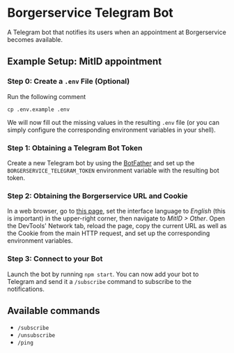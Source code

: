 # Borgerservice Telegram Bot

A Telegram bot that notifies its users when an appointment at Borgerservice becomes available.

## Example Setup: MitID appointment

### Step 0: Create a `.env` File (Optional)

Run the following comment

```
cp .env.example .env
```

We will now fill out the missing values in the resulting `.env` file (or you can simply configure the corresponding environment variables in your shell).

### Step 1: Obtaining a Telegram Bot Token

Create a new Telegram bot by using the [BotFather](https://core.telegram.org/bots#6-botfather) and set up the `BORGERSERVICE_TELEGRAM_TOKEN` environment variable with the resulting bot token.

### Step 2: Obtaining the Borgerservice URL and Cookie

In a web browser, go to [this page](https://reservation.frontdesksuite.com/kbh/Borgerservice), set the interface language to _English_ (this is important) in the upper-right corner, then navigate to _MitID > Other_. Open the DevTools' Network tab, reload the page, copy the current URL as well as the Cookie from the main HTTP request, and set up the corresponding environment variables.

### Step 3: Connect to your Bot

Launch the bot by running `npm start`. You can now add your bot to Telegram and send it a `/subscribe` command to subscribe to the notifications.

## Available commands

- `/subscribe`
- `/unsubscribe`
- `/ping`
